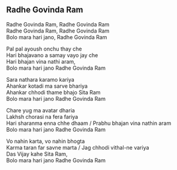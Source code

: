 ## Radhe Govinda Ram


Radhe Govinda Ram, Radhe Govinda Ram  
Radhe Govinda Ram, Radhe Govinda Ram  
Bolo mara hari jano, Radhe Govinda Ram

Pal pal ayoush onchu thay che  
Hari bhajavano a samay vayo jay che  
Hari bhajan vina nathi aram,  
Bolo mara hari jano Radhe Govinda Ram

Sara nathara karamo kariya  
Ahankar kotadi ma sarve bhariya  
Ahankar chhodi thame bhajo Sita Ram  
Bolo mara hari jano Radhe Govinda Ram

Chare yug ma avatar dharia  
Lakhsh chorasi na fera fariya  
Hari sharanma enna chhe dhaam / Prabhu bhajan vina nathin aram  
Bolo mara hari jano Radhe Govinda Ram

Vo nahin karta, vo nahin bhogta  
Karma taran far savne marta / Jag chhodi vithal-ne variya  
Das Vijay kahe Sita Ram,  
Bolo mara hari jano Radhe Govinda Ram

